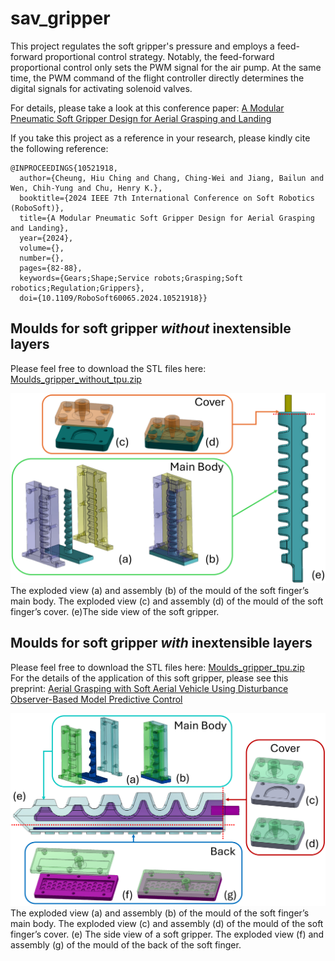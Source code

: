 # sav_gripper
This project regulates the soft gripper's pressure and employs a feed-forward proportional control strategy. Notably, the feed-forward proportional control only sets the PWM signal for the air pump. At the same time, the PWM command of the flight controller directly determines the digital signals for activating solenoid valves.

For details, please take a look at this conference paper: [A Modular Pneumatic Soft Gripper Design for Aerial Grasping and Landing](https://ieeexplore.ieee.org/abstract/document/10521918) 

If you take this project as a reference in your research, please kindly cite the following reference:
```
@INPROCEEDINGS{10521918,
  author={Cheung, Hiu Ching and Chang, Ching-Wei and Jiang, Bailun and Wen, Chih-Yung and Chu, Henry K.},
  booktitle={2024 IEEE 7th International Conference on Soft Robotics (RoboSoft)}, 
  title={A Modular Pneumatic Soft Gripper Design for Aerial Grasping and Landing}, 
  year={2024},
  volume={},
  number={},
  pages={82-88},
  keywords={Gears;Shape;Service robots;Grasping;Soft robotics;Regulation;Grippers},
  doi={10.1109/RoboSoft60065.2024.10521918}}
```

## Moulds for soft gripper *without* inextensible layers
Please feel free to download the STL files here: [Moulds_gripper_without_tpu.zip](https://github.com/Athenachc/sav_gripper/blob/main/Moulds_gripper_without_tpu.zip)

<img src="image/fabrication_old_finger.png">
The exploded view (a) and assembly (b) of the mould of the soft finger’s main body. The exploded view (c) and assembly (d) of the mould of the soft finger’s cover. (e)The side view of the soft gripper.

## Moulds for soft gripper *with* inextensible layers
Please feel free to download the STL files here: [Moulds_gripper_tpu.zip](https://github.com/Athenachc/sav_gripper/blob/main/Moulds_gripper_tpu.zip)  
For the details of the application of this soft gripper, please see this preprint: [Aerial Grasping with Soft Aerial Vehicle Using Disturbance Observer-Based Model Predictive Control
](https://arxiv.org/abs/2409.14115)

<img src="image/fabrication_new_finger.png">
The exploded view (a) and assembly (b) of the mould of the soft finger’s main body. The exploded view (c) and assembly (d) of the mould of the soft finger’s cover. (e) The side view of a soft gripper. The exploded view (f) and assembly (g) of the mould of the back of the soft finger.

